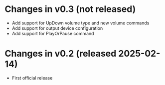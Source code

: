 # Changes in v0.3 (not released)
- Add support for UpDown volume type and new volume commands
- Add support for output device configuration
- Add support for PlayOrPause command

# Changes in v0.2 (released 2025-02-14)
- First official release
